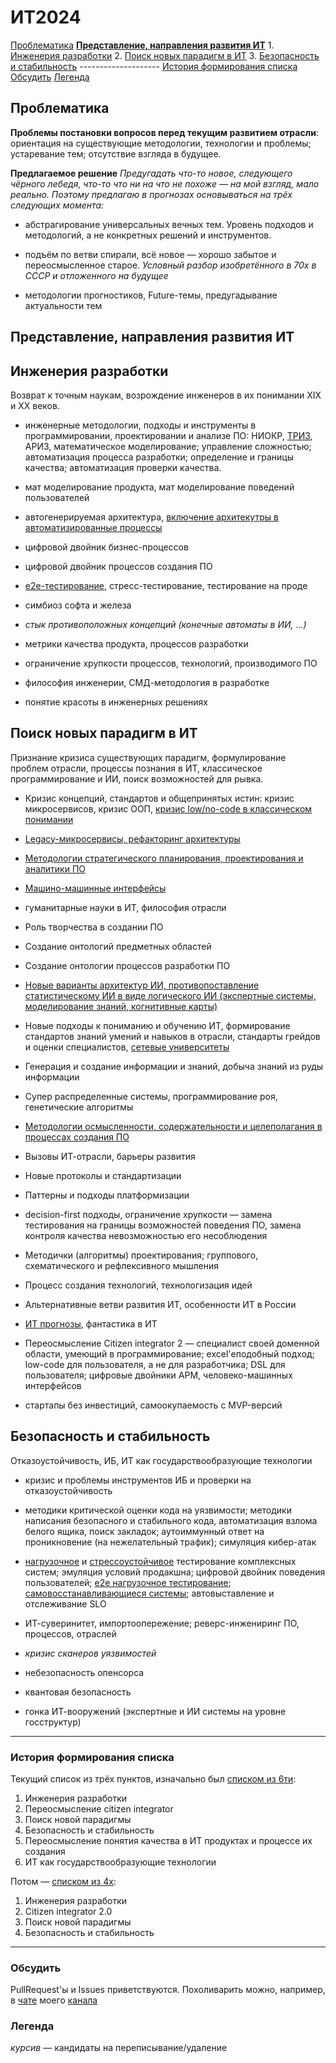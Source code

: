 # ИТ2024

[Проблематика](#проблематика)
[**Представление, направления развития ИТ**](#vision)
    1. [Инженерия разработки](#Инженерия_разработки)
    2. [Поиск новых парадигм в ИТ](#Поиск_новых_парадигм_в_ИТ)
    3. [Безопасность и стабильность](#Безопасность_и_стабильность)
    --------------------
[История формирования списка](#история)
[Обсудить](#обсудить)
[Легенда](#легенда)

Проблематика <a name="проблематика"></a>
--------------------

**Проблемы постановки вопросов перед текущим развитием отрасли**: ориентация на существующие методологии, технологии и проблемы; устаревание тем; отсутствие взгляда в будущее.

**Предлагаемое решение**
_Предугадать что-то новое, следующего чёрного лебедя, что-то что ни на что не похоже — на мой взгляд, мало реально. Поэтому предлагаю в прогнозах основываться на трёх следующих момента:_

-   абстрагирование универсальных вечных тем. Уровень подходов и методологий, а не конкретных решений и инструментов.

-   подъём по ветви спирали, всё новое — хорошо забытое и переосмысленное старое. _Условный разбор изобретённого в 70х в СССР и отложенного на будущее_
-   методологии прогностиков, Future-темы, предугадывание актуальности тем

Представление, направления развития ИТ <a name="vision"></a>
--------------------

Инженерия разработки <a name="Инженерия_разработки"></a>
--------------------

Возврат к точным наукам, возрождение инженеров в их понимании XIX и XX веков.

-   инженерные методологии, подходы и инструменты в программировании, проектировании и анализе ПО: НИОКР, [ТРИЗ](%D0%A1%D1%81%D1%8B%D0%BB%D0%BA%D0%B8/%D0%A2%D0%A0%D0%98%D0%97.md), АРИЗ, математическое моделирование; управление сложностью; автоматизация процесса разработки; определение и границы качества; автоматизация проверки качества.

-   мат моделирование продукта, мат моделирование поведений пользователей

-   автогенерируемая архитектура, [включение архитекутры в автоматизированные процессы](%D0%A1%D1%81%D1%8B%D0%BB%D0%BA%D0%B8/%D0%90%D0%B2%D1%82%D0%BE%D0%BC%D0%B0%D1%82%D0%B8%D0%B7%D0%B0%D1%86%D0%B8%D1%8F%20%D0%B0%D1%80%D1%85%D0%B8%D1%82%D0%B5%D0%BA%D1%82%D1%83%D1%80%D1%8B.md)

-   цифровой двойник бизнес-процессов 

-   цифровой двойник процессов создания ПО

-   [e2e-тестирование](%D0%A1%D1%81%D1%8B%D0%BB%D0%BA%D0%B8/E2e%20%D0%B8%20%D0%BD%D0%B0%D0%B3%D1%80%D1%83%D0%B7%D0%BE%D1%87%D0%BD%D0%BE%D0%B5%20%D1%82%D0%B5%D1%81%D1%82%D0%B8%D1%80%D0%BE%D0%B2%D0%B0%D0%BD%D0%B8%D0%B5.md), стресс-тестирование, тестирование на проде

-   симбиоз софта и железа

-   _стык противоположных концепций (конечные автоматы в ИИ, ...)_

-   метрики качества продукта, процессов разработки

-   ограничение хрупкости процессов, технологий, производимого ПО

-   философия инженерии, СМД-методология в разработке

-   понятие красоты в инженерных решениях

Поиск новых парадигм в ИТ <a name="Поиск_новых_парадигм_в_ИТ"></a>
-------------------------

Признание кризиса существующих парадигм, формулирование проблем отрасли, процессы познания в ИТ, классическое программирование и ИИ, поиск возможностей для рывка.

-   Кризис концепций, стандартов и общепринятых истин: кризис микросервисов, кризис ООП, [кризис low/no-code в классическом понимании](%D0%A1%D1%81%D1%8B%D0%BB%D0%BA%D0%B8/low-code.md)

-   [Legacy-микросервисы, рефакторинг архитектуры](%D0%A1%D1%81%D1%8B%D0%BB%D0%BA%D0%B8/%D0%A0%D0%B5%D1%84%D0%B0%D0%BA%D1%82%D0%BE%D1%80%D0%B8%D0%BD%D0%B3%20%D0%B0%D1%80%D1%85%D0%B8%D1%82%D0%B5%D0%BA%D1%82%D1%83%D1%80%D1%8B.md)

-   [Методологии стратегического планирования, проектирования и аналитики ПО](%D0%A1%D1%81%D1%8B%D0%BB%D0%BA%D0%B8/%D0%9C%D0%B5%D1%82%D0%BE%D0%B4%D0%BE%D0%BB%D0%BE%D0%B3%D0%B8%D0%B8.md)

-   [Машино-машинные интерфейсы](%D0%A1%D1%81%D1%8B%D0%BB%D0%BA%D0%B8/rpa.md)

-   гуманитарные науки в ИТ, философия отрасли

-   Роль творчества в создании ПО

-   Создание онтологий предметных областей

-   Создание онтологии процессов разработки ПО

-   [Новые варианты архитектур ИИ, противопоставление статистическому ИИ в виде логического ИИ (экспертные системы, моделирование знаний, когнитивные карты)](%D0%A1%D1%81%D1%8B%D0%BB%D0%BA%D0%B8/%D0%90%D1%80%D1%85%D0%B8%D1%82%D0%B5%D0%BA%D1%82%D1%83%D1%80%D1%8B%20%D0%98%D0%98.md)

-   Новые подходы к пониманию и обучению ИТ, формирование стандартов знаний умений и навыков в отрасли, стандарты грейдов и оценки специалистов, [сетевые университеты](%D0%A1%D1%81%D1%8B%D0%BB%D0%BA%D0%B8/%D0%9E%D0%B1%D1%80%D0%B0%D0%B7%D0%BE%D0%B2%D0%B0%D0%BD%D0%B8%D0%B5.md)

-   Генерация и создание информации и знаний, добыча знаний из руды информации

-   Супер распределенные системы, программирование роя, генетические алгоритмы

-   [Методологии осмысленности, содержательности и целеполагания в процессах создания ПО](%D0%A1%D1%81%D1%8B%D0%BB%D0%BA%D0%B8/%D0%9C%D0%B5%D1%82%D0%BE%D0%B4%D0%BE%D0%BB%D0%BE%D0%B3%D0%B8%D0%B8.md)

-   Вызовы ИТ-отрасли, барьеры развития

-   Новые протоколы и стандартизации

-   Паттерны и подходы платформизации

-   decision-first подходы, ограничение хрупкости — замена тестирования на границы возможностей поведения ПО, замена контроля качества невозможностью его несоблюдения

-   Методички (алгоритмы) проектирования; группового, схематического и рефлексивного мышления

-   Процесс создания технологий, технологизация идей

-   Альтернативные ветви развития ИТ, особенности ИТ в России

-   [ИТ прогнозы](%D0%A1%D1%81%D1%8B%D0%BB%D0%BA%D0%B8/%D0%9F%D1%80%D0%BE%D0%B3%D0%BD%D0%BE%D0%B7%D1%8B.md), фантастика в ИТ

-   Переосмысление Citizen integrator 2 — специалист своей доменной области, умеющий в программирование; excel'еподобный подход; low-code для пользователя, а не для разработчика; DSL для пользователя; цифровые двойники АРМ, человеко-машинных интерфейсов

-   стартапы без инвестиций, самоокупаемость с MVP-версий

Безопасность и стабильность <a name="Безопасность_и_стабильность"></a>
---------------------------

Отказоустойчивость, ИБ, ИТ как государствообразующие технологии

-   кризис и проблемы инструментов ИБ и проверки на отказоустойчивость

-   методики критической оценки кода на уязвимости; методики написания безопасного и стабильного кода, автоматизация взлома белого ящика, поиск закладок; аутоиммунный ответ на проникновение (на нежелательный трафик); симуляция кибер-атак

-   [нагрузочное](%D0%A1%D1%81%D1%8B%D0%BB%D0%BA%D0%B8/E2e%20%D0%B8%20%D0%BD%D0%B0%D0%B3%D1%80%D1%83%D0%B7%D0%BE%D1%87%D0%BD%D0%BE%D0%B5%20%D1%82%D0%B5%D1%81%D1%82%D0%B8%D1%80%D0%BE%D0%B2%D0%B0%D0%BD%D0%B8%D0%B5.md) и [стрессоустойчивое](%D0%A1%D1%81%D1%8B%D0%BB%D0%BA%D0%B8/%D0%9E%D1%82%D0%BA%D0%B0%D0%B7%D0%BE%D1%83%D1%81%D1%82%D0%BE%D0%B9%D1%87%D0%B8%D0%B2%D0%BE%D1%81%D1%82%D1%8C.md) тестирование комплексных систем; эмуляция условий продакшна; цифровой двойник поведения пользователей; [e2e нагрузочное тестирование](%D0%A1%D1%81%D1%8B%D0%BB%D0%BA%D0%B8/E2e%20%D0%B8%20%D0%BD%D0%B0%D0%B3%D1%80%D1%83%D0%B7%D0%BE%D1%87%D0%BD%D0%BE%D0%B5%20%D1%82%D0%B5%D1%81%D1%82%D0%B8%D1%80%D0%BE%D0%B2%D0%B0%D0%BD%D0%B8%D0%B5.md); [самовосстанавливающиеся системы](%D0%A1%D1%81%D1%8B%D0%BB%D0%BA%D0%B8/%D0%9E%D1%82%D0%BA%D0%B0%D0%B7%D0%BE%D1%83%D1%81%D1%82%D0%BE%D0%B9%D1%87%D0%B8%D0%B2%D0%BE%D1%81%D1%82%D1%8C.md); автовыставление и отслеживание SLO 

-   ИТ-суверинитет, импортоопережение; реверс-инжениринг ПО, процессов, отраслей

-   _кризис сканеров уязвимостей_

-   небезопасность опенсорса

-   квантовая безопасность

-   гонка ИТ-вооружений (экспертные и ИИ системы на уровне госструктур)

---------------------------
### История формирования списка <a name="История"></a>

Текущий список из трёх пунктов, изначально был [списком из 6ти](https://twitter.com/razonrus/status/1721243268749369842):
1. Инженерия разработки
2. Переосмысление citizen integrator
3. Поиск новой парадигмы
4. Безопасность и стабильность
5. Переосмысление понятия качества в ИТ продуктах и процессе их создания
6. ИТ как государствообразующие технологии

Потом — [списком из 4х](https://www.linkedin.com/posts/ruslan-safin-ab451821_%D0%B5%D1%81%D0%BB%D0%B8-%D0%BF%D0%BE%D1%81%D0%BC%D0%BE%D1%82%D1%80%D0%B5%D1%82%D1%8C-%D0%B1%D1%83%D0%BA%D0%B2%D0%B0%D0%BB%D1%8C%D0%BD%D0%BE-%D0%B5%D1%89%D1%91-%D0%BF%D1%80%D0%BE%D1%88%D0%BB%D0%BE%D0%B3%D0%BE%D0%B4%D0%BD%D0%B8%D0%B5-activity-7127032940093448192-04vm):
1. Инженерия разработки
2. Citizen integrator 2.0
3. Поиск новой парадигмы
4. Безопасность и стабильность

---------------------------
### Обсудить <a name="обсудить"></a>
PullRequest'ы и Issues приветствуются.
Похоливарить можно, например, в [чате](https://t.me/rsa_chat) моего [канала](https://t.me/rsa_enc)


### Легенда <a name="легенда"></a>
_курсив_ — кандидаты на переписывание/удаление